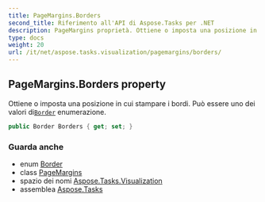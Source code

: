 ```yaml
---
title: PageMargins.Borders
second_title: Riferimento all'API di Aspose.Tasks per .NET
description: PageMargins proprietà. Ottiene o imposta una posizione in cui stampare i bordi. Può essere uno dei valori diBorder enumerazione.
type: docs
weight: 20
url: /it/net/aspose.tasks.visualization/pagemargins/borders/
---
```

## PageMargins.Borders property

Ottiene o imposta una posizione in cui stampare i bordi. Può essere uno dei valori di[`Border`](../../border/) enumerazione.

```csharp
public Border Borders { get; set; }
```

### Guarda anche

* enum [Border](../../border/)
* class [PageMargins](../)
* spazio dei nomi [Aspose.Tasks.Visualization](../../pagemargins/)
* assemblea [Aspose.Tasks](../../../)


